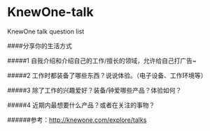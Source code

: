 KnewOne-talk
============

KnewOne talk question list
 
####分享你的生活方式

#####1 自我介绍和介绍自己的工作/擅长的领域，允许给自己打广告~

#####2 工作时都装备了哪些东西？说说体验。（电子设备、工作环境等）

#####3 除了工作的兴趣爱好？装备/钟爱哪些产品？体验如何？

#####4 近期内最想要什么产品？或者在关注的事物？

######参考：http://knewone.com/explore/talks
